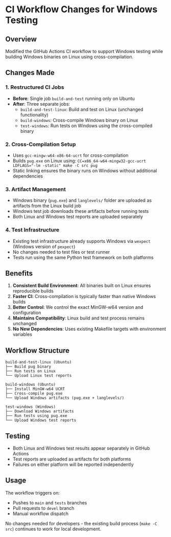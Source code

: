 # CI Workflow Changes for Windows Testing

## Overview
Modified the GitHub Actions CI workflow to support Windows testing while building Windows binaries on Linux using cross-compilation.

## Changes Made

### 1. Restructured CI Jobs
- **Before**: Single job `build-and-test` running only on Ubuntu
- **After**: Three separate jobs:
  - `build-and-test-linux`: Build and test on Linux (unchanged functionality)
  - `build-windows`: Cross-compile Windows binary on Linux
  - `test-windows`: Run tests on Windows using the cross-compiled binary

### 2. Cross-Compilation Setup
- Uses `gcc-mingw-w64-x86-64-ucrt` for cross-compilation
- Builds `pug.exe` on Linux using: `CC=x86_64-w64-mingw32-gcc-ucrt LDFLAGS="-lm -static" make -C src pug`
- Static linking ensures the binary runs on Windows without additional dependencies

### 3. Artifact Management
- Windows binary (`pug.exe`) and `langlevels/` folder are uploaded as artifacts from the Linux build job
- Windows test job downloads these artifacts before running tests
- Both Linux and Windows test reports are uploaded separately

### 4. Test Infrastructure
- Existing test infrastructure already supports Windows via `wexpect` (Windows version of `pexpect`)
- No changes needed to test files or test runner
- Tests run using the same Python test framework on both platforms

## Benefits

1. **Consistent Build Environment**: All binaries built on Linux ensures reproducible builds
2. **Faster CI**: Cross-compilation is typically faster than native Windows builds
3. **Better Control**: We control the exact MinGW-w64 version and configuration
4. **Maintains Compatibility**: Linux build and test process remains unchanged
5. **No New Dependencies**: Uses existing Makefile targets with environment variables

## Workflow Structure

```
build-and-test-linux (Ubuntu)
├── Build pug binary
├── Run tests on Linux
└── Upload Linux test reports

build-windows (Ubuntu)
├── Install MinGW-w64 UCRT
├── Cross-compile pug.exe
└── Upload Windows artifacts (pug.exe + langlevels/)

test-windows (Windows)
├── Download Windows artifacts
├── Run tests using pug.exe
└── Upload Windows test reports
```

## Testing
- Both Linux and Windows test results appear separately in GitHub Actions
- Test reports are uploaded as artifacts for both platforms
- Failures on either platform will be reported independently

## Usage
The workflow triggers on:
- Pushes to `main` and `tests` branches
- Pull requests to `devel` branch
- Manual workflow dispatch

No changes needed for developers - the existing build process (`make -C src`) continues to work for local development.
